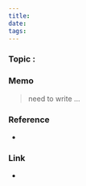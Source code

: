 ```yaml
---
title: 
date: 
tags:
---
```


### Topic :



### Memo
> need to write ...

### Reference
- 

### Link
- 

